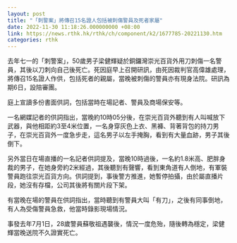 ```yaml
---
layout: post
title: "「刺警案」將傳召15名證人包括被刺傷警員及死者家屬"
date: 2022-11-30 11:18:26.000000000 +08:00
link: https://news.rthk.hk/rthk/ch/component/k2/1677785-20221130.htm
categories: rthk
---
```


去年七一的「刺警案」，50歲男子梁健輝疑於銅鑼灣崇光百貨外用刀刺傷一名警員，其後以刀刺向自己後死亡。死因庭早上召開研訊，由死因裁判官高偉雄處理，將傳召15名證人作供，包括死者的親屬，當晚被刺傷的警員亦有現身法院。研訊為期6日，設陪審團。

庭上宣讀多份書面供詞，包括當時在場記者、警員及商場保安等。

一名網媒記者的供詞指出，當晚約10時05分後，在崇光百貨外聽到有人叫喊放下武器，與他相距約3至4米位置，一名身穿灰色上衣、黑褲、背著背包的持刀男子，在崇光百貨外一度急步走，這名男子以左手掩胸，看到有大量血跡，男子其後倒下。

另外當日在場直播的一名記者供詞提及，當晚10時過後，一名約1.8米高、肥胖身裁的男子，在她身旁約2米經過，其後聽到有聲響，看到東角道有人倒地，有軍裝警員跑往崇光百貨方向。供詞提到，事後警方推進，她暫停拍攝，由於屬直播片段，她沒有存檔，公司其後將有關片段下架。

有當晚在場的警員在供詞指出，當時聽到有警員大叫「有刀」，之後有同事倒地，有人為受傷警員急救，他當時錄影現場情況。

事發去年7月1日，28歲警員蘇敬祖遇襲後，情況一度危殆，隨後轉為穩定，梁健輝當晚送院不久證實死亡。
